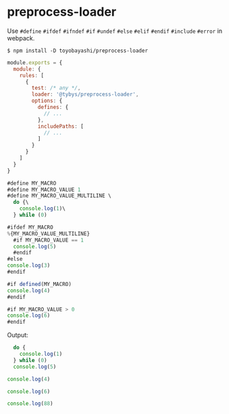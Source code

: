 # preprocess-loader

Use `#define` `#ifdef` `#ifndef` `#if` `#undef` `#else` `#elif` `#endif` `#include` `#error` in webpack.

```
$ npm install -D toyobayashi/preprocess-loader
```

``` js
module.exports = {
  module: {
    rules: [
      {
        test: /* any */,
        loader: '@tybys/preprocess-loader',
        options: {
          defines: {
            // ...
          },
          includePaths: [
            // ...
          ]
        }
      }
    ]
  }
}
```

``` js
#define MY_MACRO
#define MY_MACRO_VALUE 1
#define MY_MACRO_VALUE_MULTILINE \
  do {\
    console.log(1)\
  } while (0)

#ifdef MY_MACRO
%{MY_MACRO_VALUE_MULTILINE}
  #if MY_MACRO_VALUE == 1
  console.log(5)
  #endif
#else
console.log(3)
#endif

#if defined(MY_MACRO)
console.log(4)
#endif

#if MY_MACRO_VALUE > 0
console.log(6)
#endif
```

Output:

``` js
  do {
    console.log(1)
  } while (0)
  console.log(5)

console.log(4)

console.log(6)

console.log(88)
```
